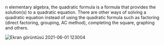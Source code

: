n elementary algebra, the quadratic formula is a formula that provides the solution(s) to a quadratic equation.
There are other ways of solving a quadratic equation instead of using the quadratic formula
such as factoring (direct factoring, grouping, AC method), completing the square, graphing and others.
 



![Ekran görüntüsü 2021-06-01 123004](https://user-images.githubusercontent.com/66999194/120301069-2e90db80-c2d5-11eb-87f2-6e2b27387723.png)
